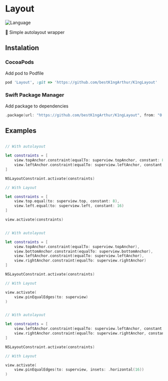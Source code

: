 # Layout
![Language](https://img.shields.io/static/v1?label=language&message=swift&color=orange)

📐 Simple autolayout wrapper

## Instalation

### CocoaPods

Add pod to Podfile

```Ruby
pod 'Layout', :git => 'https://github.com/bestK1ngArthur/K1ngLayout'
```

### Swift Package Manager

Add package to dependencies

```Swift
.package(url: "https://github.com/bestK1ngArthur/K1ngLayout", from: "0.0.1"),
```

## Examples

```Swift

// With autolayout

let constraints = [
    view.topAnchor.constraint(equalTo: superview.topAnchor, constant: 8),
    view.leftAnchor.constraint(equalTo: superview.leftAnchor, constant: 16)
]

NSLayoutConstraint.activate(constraints)

// With Layout

let constraints = [
    view.top.equal(to: superview.top, constant: 8),
    view.left.equal(to: superview.left, constant: 16)
]

view.activate(constraints)

```

```Swift

// With autolayout

let constraints = [
    view.topAnchor.constraint(equalTo: superview.topAnchor),
    view.bottomAnchor.constraint(equalTo: superview.bottomAnchor),
    view.leftAnchor.constraint(equalTo: superview.leftAnchor),
    view.rightAnchor.constraint(equalTo: superview.rightAnchor)
]

NSLayoutConstraint.activate(constraints)

// With Layout

view.activate(
    view.pinEqualEdges(to: superview)
)

```

```Swift

// With autolayout

let constraints = [
    view.leftAnchor.constraint(equalTo: superview.leftAnchor, constant: 16),
    view.rightAnchor.constraint(equalTo: superview.rightAnchor, constant: -16)
]

NSLayoutConstraint.activate(constraints)

// With Layout

view.activate(
    view.pinEqualEdges(to: superview, insets: .horizontal(16))
)

```
